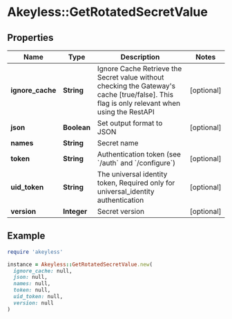 # Akeyless::GetRotatedSecretValue

## Properties

| Name | Type | Description | Notes |
| ---- | ---- | ----------- | ----- |
| **ignore_cache** | **String** | Ignore Cache Retrieve the Secret value without checking the Gateway&#39;s cache [true/false]. This flag is only relevant when using the RestAPI | [optional] |
| **json** | **Boolean** | Set output format to JSON | [optional] |
| **names** | **String** | Secret name |  |
| **token** | **String** | Authentication token (see &#x60;/auth&#x60; and &#x60;/configure&#x60;) | [optional] |
| **uid_token** | **String** | The universal identity token, Required only for universal_identity authentication | [optional] |
| **version** | **Integer** | Secret version | [optional] |

## Example

```ruby
require 'akeyless'

instance = Akeyless::GetRotatedSecretValue.new(
  ignore_cache: null,
  json: null,
  names: null,
  token: null,
  uid_token: null,
  version: null
)
```

